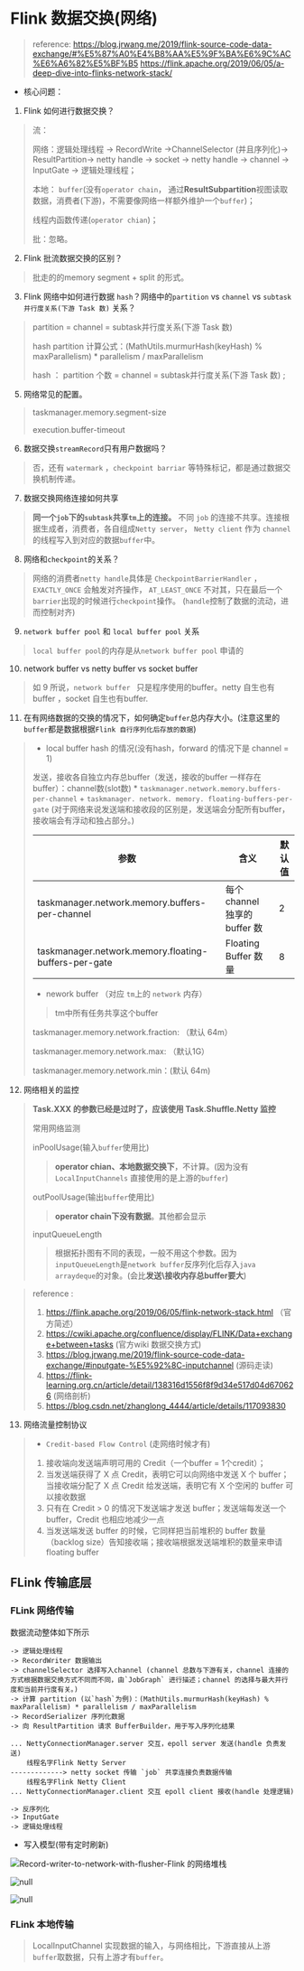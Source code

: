 # Flink 数据交换(网络)
> reference:
> https://blog.jrwang.me/2019/flink-source-code-data-exchange/#%E5%87%A0%E4%B8%AA%E5%9F%BA%E6%9C%AC%E6%A6%82%E5%BF%B5
> https://flink.apache.org/2019/06/05/a-deep-dive-into-flinks-network-stack/

- 核心问题：

1. Flink 如何进行数据交换？

> 流：
>
> 网络：逻辑处理线程 -> RecordWrite ->ChannelSelector (并且序列化)->  ResultPartition-> netty handle -> socket -> netty handle -> channel -> InputGate -> 逻辑处理线程；
>
> 本地： `buffer`(没有`operator chain`， 通过**ResultSubpartition**视图读取数据，消费者(下游)，不需要像网络一样额外维护一个`buffer`)；
>
>  线程内函数传递(`operator chian`)；
>
> 批：忽略。

2. Flink 批流数据交换的区别？

> 批走的的memory segment + split 的形式。

3. Flink 网络中如何进行数据 `hash`？网络中的`partition`  vs `channel` vs `subtask并行度关系(下游 Task 数)` 关系？

> partition = channel  = subtask并行度关系(下游 Task 数)
>
> hash partition 计算公式：(MathUtils.murmurHash(keyHash) % maxParallelism) * parallelism / maxParallelism
>
> hash ： partition 个数 = channel = subtask并行度关系(下游 Task 数) ; 

5. 网络常见的配置。

> taskmanager.memory.segment-size
>
> execution.buffer-timeout

6. 数据交换`streamRecord`只有用户数据吗？

> 否，还有 `watermark` ，`checkpoint barriar` 等特殊标记，都是通过数据交换机制传递。

7. 数据交换网络连接如何共享

> **同一个`job`下的`subtask`共享`tm`上的连接。** 不同 `job` 的连接不共享。连接根据生成者，消费者，各自组成`Netty server`， `Netty client` 作为 `channel` 的线程写入到对应的数据`buffer`中。

8. 网络和`checkpoint`的关系？

> 网络的消费者`netty handle`具体是 `CheckpointBarrierHandler` ，`EXACTLY_ONCE` 会触发对齐操作， `AT_LEAST_ONCE` 不对其，只在最后一个`barrier`出现的时候进行`checkpoint`操作。 (`handle`控制了数据的流动，进而控制对齐)

9. `network buffer pool` 和 `local buffer pool` 关系

> `local buffer pool`的内存是从`network buffer pool` 申请的

10. network buffer vs netty buffer vs socket buffer

> 如 9 所说，`network buffer ` 只是程序使用的buffer。netty 自生也有 buffer ，socket 自生也有buffer.

11. 在有网络数据的交换的情况下，如何确定`buffer`总内存大小。(注意这里的`buffer`都是数据根据`Flink 自行序列化后存放的数据`)

>- local buffer hash 的情况(没有hash，forward 的情况下是 channel = 1)
>
>发送，接收各自独立内存总buffer（发送，接收的buffer 一样存在buffer）：channel数(slot数) * `taskmanager.network.memory.buffers-per-channel` + 
> `taskmanager.
> network.
> memory.
> floating-buffers-per-gate`   (对于网络来说发送端和接收段的区别是，发送端会分配所有buffer，接收端会有浮动和独占部分。)
>
>| 参数                                                 | 含义                          | 默认值 |
>| ---------------------------------------------------- | ----------------------------- | ------ |
>| taskmanager.network.memory.buffers-per-channel       | 每个 channel 独享的 buffer 数 | 2      |
>| taskmanager.network.memory.floating-buffers-per-gate | Floating Buffer 数量          | 8      |
>
>- nework buffer （对应 `tm`上的 `network` 内存）
>
>> tm中所有任务共享这个buffer
>
>taskmanager.memory.network.fraction: （默认 64m）
>
>taskmanager.memory.network.max: （默认1G）
>
>taskmanager.memory.network.min：(默认 64m)

12. 网络相关的监控

> **Task.XXX 的参数已经是过时了，应该使用 Task.Shuffle.Netty 监控**
>
> 常用网络监测
>
> inPoolUsage(输入`buffer`使用比)
>
> >  **operator chian、本地数据交换下**，不计算。(因为没有 `LocalInputChannels` 直接使用的是上游的`buffer`)
>
> outPoolUsage(输出`buffer`使用比)
>
> > **operator chain下没有数据**。其他都会显示
>
> inputQueueLength
>
> > 根据拓扑图有不同的表现，一般不用这个参数。因为`inputQueueLength`是`network buffer`反序列化后存入`java arraydeque`的对象。(会比**发送\接收内存总buffer要大**)

> reference :
>
> 1. https://flink.apache.org/2019/06/05/flink-network-stack.html （官方简述）
> 2. https://cwiki.apache.org/confluence/display/FLINK/Data+exchange+between+tasks (官方wiki 数据交换方式)
> 3. https://blog.jrwang.me/2019/flink-source-code-data-exchange/#inputgate-%E5%92%8C-inputchannel (源码走读)
> 4. https://flink-learning.org.cn/article/detail/138316d1556f8f9d34e517d04d670626 (网络剖析)
> 5. https://blog.csdn.net/zhanglong_4444/article/details/117093830

13. 网络流量控制协议
> 
> - `Credit-based Flow Control` (走网络时候才有)
> 1. 接收端向发送端声明可用的 Credit（一个buffer = 1个credit）；
> 2. 当发送端获得了 X 点 Credit，表明它可以向网络中发送 X 个 buffer；当接收端分配了 X 点 Credit 给发送端，表明它有 X 个空闲的 buffer 可以接收数据
> 3. 只有在 Credit > 0 的情况下发送端才发送 buffer；发送端每发送一个 buffer，Credit 也相应地减少一点
> 4. 当发送端发送 buffer 的时候，它同样把当前堆积的 buffer 数量（backlog size）告知接收端；接收端根据发送端堆积的数量来申请 floating buffer

## FLink 传输底层

### FLink 网络传输

数据流动整体如下所示

```
-> 逻辑处理线程
-> RecordWriter 数据输出
-> channelSelector 选择写入channel (channel 总数与下游有关，channel 连接的方式根据数据交换方式不同而不同，由`JobGraph` 进行描述；channel 的选择与最大并行度和当前并行度有关。)
-> 计算 partition (以`hash`为例)：(MathUtils.murmurHash(keyHash) % maxParallelism) * parallelism / maxParallelism
-> RecordSerializer 序列化数据
-> 向 ResultPartition 请求 BufferBuilder，用于写入序列化结果

... NettyConnectionManager.server 交互，epoll server 发送(handle 负责发送)
    线程名字Flink Netty Server
-------------> netty socket 传输 `job` 共享连接负责数据传输
    线程名字Flink Netty Client
... NettyConnectionManager.client 交互 epoll client 接收(handle 处理逻辑)

-> 反序列化
-> InputGate 
-> 逻辑处理线程

```

- 写入模型(带有定时刷新)

![Record-writer-to-network-with-flusher-Flink 的网络堆栈](https://flink.apache.org/img/blog/2019-06-05-network-stack/flink-network-stack8.png)



![null](https://img.alicdn.com/imgextra/i2/O1CN01jFTUA81RWXwK5PreI_!!6000000002119-2-tps-1024-576.png)

![null](https://img.alicdn.com/imgextra/i4/O1CN01H0aEgY1mAewhXetKB_!!6000000004914-2-tps-1024-576.png)



### FLink 本地传输

> LocalInputChannel 实现数据的输入，与网络相比，下游直接从上游`buffer`取数据，只有上游才有`buffer`。